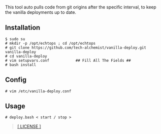 This tool auto pulls code from git origins after the specific interval, to keep the vanilla deployments up to date.


Installation
-
```
$ sudo su
# mkdir -p /opt/echtops ; cd /opt/echtops
# git clone https://github.com/tech-alchemist/vanilla-deploy.git vanilla-deploy
# cd vanilla-deploy
# vim setupvars.conf            ## Fill All The Fields ##
# bash install
```

Config
-
```
# vim /etc/vanilla-deploy.conf
```

Usage
-
```
# deploy.bash < start / stop >
```
> [[ LICENSE ]](https://raw.githubusercontent.com/echtops/vanilla-deploy/master/LICENSE)
